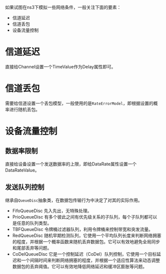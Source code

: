 如果试图在ns3下模拟一些网络条件，一般关注下面的要素：
- 信道延迟
- 信道丢包
- 设备流量控制

# 信道延迟

直接给Channel设置一个TimeValue作为Delay属性即可。

# 信道丢包

需要给信道设置一个丢包模型，一般使用的是`RateErrorModel`，即根据设置的概率进行随机丢包。

# 设备流量控制

## 数据率限制

直接给设备设置一个发送数据率的上限，即给DataRate属性设置一个DataRateValue。

## 发送队列控制

继承自`QueueDisc`抽象类，在数据包传输行为中决定了对其的实际作用。
- FifoQueueDisc 先入先出，无特殊处理。
- PrioQueueDisc 有多个彼此之间有优先级关系的子队列，每个子队列都可以是任意的队列类型。
- TBFQueueDisc 令牌桶过滤器队列，利用令牌桶来控制带宽和突发流量。
- RedQueueDisc 随机早期检测队列，它使用一个平均队列长度来判断网络拥塞的程度，并根据一个概率函数来随机丢弃数据包。它可以有效地避免全局同步和尾部丢弃等问题。
- CoDelQueueDisc 它是一个控制延迟（CoDel）队列控制，它使用一个目标延迟和一个间隔时间来判断网络拥塞的程度，并根据一个适应性算法来动态调整数据包的丢弃阈值。它可以有效地降低网络延迟和缓冲区膨胀等问题。